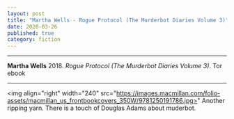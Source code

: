```yaml
---
layout: post
title: "Martha Wells - Rogue Protocol (The Murderbot Diaries Volume 3)"
date: 2020-03-26
published: true
category: fiction
---
```



***
<b>Martha Wells</b> 2018. _Rogue Protocol (The Murderbot Diaries Volume 3)_. Tor ebook

***

<img align="right" width="240" src="https://images.macmillan.com/folio-assets/macmillan_us_frontbookcovers_350W/9781250191786.jpg>" 
Another ripping yarn.  There is a touch of Douglas Adams about muderbot.
